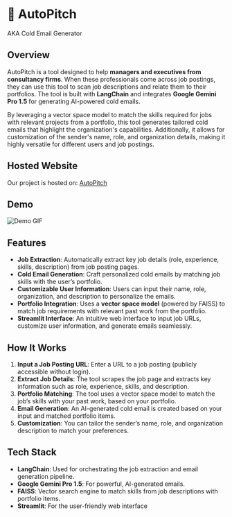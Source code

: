 # 📧 AutoPitch 
AKA  Cold Email Generator

## Overview

AutoPitch is a tool designed to help **managers and executives from consultancy firms**. When these professionals come across job postings, they can use this tool to scan job descriptions and relate them to their portfolios. The tool is built with **LangChain** and integrates **Google Gemini Pro 1.5** for generating AI-powered cold emails. 

By leveraging a vector space model to match the skills required for jobs with relevant projects from a portfolio, this tool generates tailored cold emails that highlight the organization's capabilities. Additionally, it allows for customization of the sender's name, role, and organization details, making it highly versatile for different users and job postings.

## Hosted Website
Our project is hosted on: [AutoPitch](https://autopitch.streamlit.app/)

## Demo

![Demo GIF](assets/AutoPitch_Demo.gif)


## Features

- **Job Extraction**: Automatically extract key job details (role, experience, skills, description) from job posting pages.
- **Cold Email Generation**: Craft personalized cold emails by matching job skills with the user’s portfolio.
- **Customizable User Information**: Users can input their name, role, organization, and description to personalize the emails.
- **Portfolio Integration**: Uses a **vector space model** (powered by FAISS) to match job requirements with relevant past work from the portfolio.
- **Streamlit Interface**: An intuitive web interface to input job URLs, customize user information, and generate emails seamlessly.

## How It Works

1. **Input a Job Posting URL**: Enter a URL to a job posting (publicly accessible without login).
2. **Extract Job Details**: The tool scrapes the job page and extracts key information such as role, experience, skills, and description.
3. **Portfolio Matching**: The tool uses a vector space model to match the job’s skills with your past work, based on your portfolio.
4. **Email Generation**: An AI-generated cold email is created based on your input and matched portfolio items.
5. **Customization**: You can tailor the sender’s name, role, and organization description to match your preferences.

## Tech Stack

- **LangChain**: Used for orchestrating the job extraction and email generation pipeline.
- **Google Gemini Pro 1.5**: For powerful, AI-generated emails.
- **FAISS**: Vector search engine to match skills from job descriptions with portfolio items.
- **Streamlit**: For the user-friendly web interface



